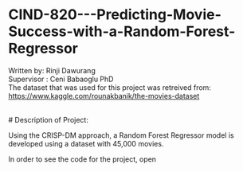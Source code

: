 # CIND-820---Predicting-Movie-Success-with-a-Random-Forest-Regressor

Written by: Rinji Dawurang
<br />
Supervisor : Ceni Babaoglu PhD
<br />
The dataset that was used for this project was retreived from:
https://www.kaggle.com/rounakbanik/the-movies-dataset 

<br />
# Description of Project: 

Using the CRISP-DM approach, a Random Forest Regressor model is developed using a dataset with 45,000 movies.

In order to see the code for the project, open 
